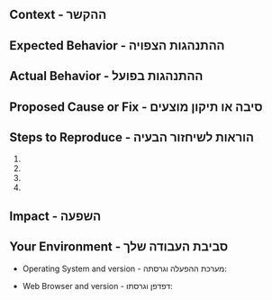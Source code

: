 <!--- שורות כאלו הן הערות ובהן הנחיות ליצירת דיווח איכותי --->
<!--- הוסיפו תאור ממוקד בתיבת הכותרת שלמעלה --->
<!--- Lines such as this are comments containing instructions for effective reporting of an issue -->
<!--- Please provide a general summary of the issue in the Title box above -->

<!--- הוסיפו בהמשך תמונות וצילומי מסך לפי הצורך --->
<!--- Please feel free to include below images, such as screenshots -->

## Context - ההקשר
<!--- הוסיפו תאור מפורט של הנושא, מה ניסיתם לעשות או להשיג --->
<!--- Provide a more detailed introduction to the issue itself, what did you do, or try to achieve -->



## Expected Behavior - ההתנהגות הצפויה
<!--- תארו מה אמור היה לקרות או להראות --->
<!--- Tell us what should happen -->



## Actual Behavior - ההתנהגות בפועל
<!--- תארו מה קרה בפועל --->
<!--- Tell us what happens instead -->



## Proposed Cause or Fix - סיבה או תיקון מוצעים
<!--- אפשר להציע פתרון או סיבה אפשרית לבעיה --->
<!--- Not obligatory, but suggest a fix or reason for the bug -->



## Steps to Reproduce - הוראות לשיחזור הבעיה
<!--- הוסיפו סדרת צעדים ברורה שתאפשר לנו לשחזר את הבעיה --->
<!--- Provide a an unambiguous set of steps to reproduce this bug -->
1.
2.
3.
4.

## Impact - השפעה
<!--- ?מהי ההשפעה של הבעיה עליכם -->
<!--- How has this issue affected you?  -->



## Your Environment - סביבת העבודה שלך
<!--- הוסיפו פרטים רלוונטיים ככל הניתן על הסביבה בה התגלתה הבעיה -->
<!--- Include as many relevant details about the environment you experienced the bug in -->
* Operating System and version - מערכת ההפעלה וגרסתה:    


* Web Browser and version - דפדפן וגרסתו:    

